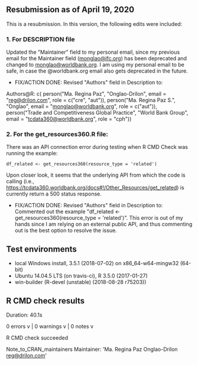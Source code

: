 ## Resubmission as of April 19, 2020
This is a resubmission. In this version, the following edits were included:

### 1. For DESCRIPTION file
Updated the "Maintainer" field to my personal email, since my previous email for the Maintainer field (monglao@ifc.org) has been deprecated and changed to monglao@worldbank.org. I am using my personal email to be safe, in case the @worldbank.org email also gets deprecated in the future.

* FIX/ACTION DONE: Revised "Authors" field in Description to:

Authors@R: c(
    person("Ma. Regina Paz", "Onglao-Drilon", email = "reg@drilon.com", role = c("cre", "aut")),
    person("Ma. Regina Paz S.", "Onglao", email = "monglao@worldbank.org", role = c("aut")),
    person("Trade and Competitiveness Global Practice",
    "World Bank Group", email = "tcdata360@worldbank.org", role = "cph"))

### 2. For the get_resources360.R file:
There was an API connection error during testing when R CMD Check was running the example:
```{r}
df_related <- get_resources360(resource_type = 'related')
```

Upon closer look, it seems that the underlying API from which the code is calling (i.e., https://tcdata360.worldbank.org/docs#!/Other_Resources/get_related) is currently return a 500 status response. 

* FIX/ACTION DONE: Revised "Authors" field in Description to:
Commented out the example "df_related <- get_resources360(resource_type = 'related')". This error is out of my hands since I am relying on an external public API, and thus commenting out is the best option to resolve the issue.

## Test environments
* local Windows install, 3.5.1 (2018-07-02) on x86_64-w64-mingw32 (64-bit)
* Ubuntu 14.04.5 LTS (on travis-ci), R 3.5.0 (2017-01-27)
* win-builder (R-devel (unstable) (2018-08-28 r75203))

## R CMD check results
Duration: 40.1s

0 errors v | 0 warnings v | 0 notes v

R CMD check succeeded

Note_to_CRAN_maintainers
Maintainer: 'Ma. Regina Paz Onglao-Drilon <reg@drilon.com>'
